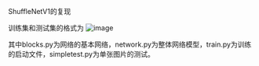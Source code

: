 ShuffleNetV1的复现


训练集和测试集的格式为
![image](https://github.com/user-attachments/assets/1886f21b-d208-4cdc-a3cd-4e9a97613a02)

其中blocks.py为网络的基本网络，network.py为整体网络模型，train.py为训练的启动文件，simpletest.py为单张图片的测试。
